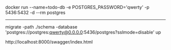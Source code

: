 
docker run --name=todo-db -e POSTGRES_PASSWORD='qwerty' -p 5436:5432 -d --rm postgres

------------

migrate -path ./schema -database 'postgres://postgres:qwerty@0.0.0.0:5436/postgres?sslmode=disable' up    

http://localhost:8000/swagger/index.html
